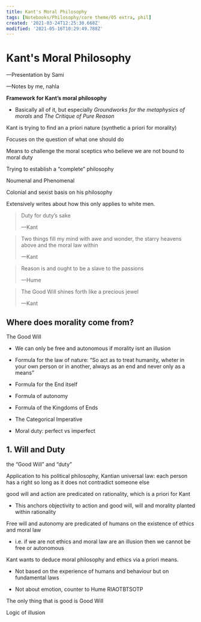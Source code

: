 ```yaml
---
title: Kant's Moral Philosophy
tags: [Notebooks/Philosophy/core theme/05 extra, phil]
created: '2021-03-24T12:25:30.668Z'
modified: '2021-05-16T10:29:49.788Z'
---
```


# Kant's Moral Philosophy

—Presentation by Sami

—Notes by me, nahla

**Framework for Kant’s moral philosophy**

- Basically all of it, but especially *Groundworks for the metaphysics of morals* and *The Critique of Pure Reason*

Kant is trying to find an a priori nature (synthetic a priori for morality)

Focuses on the question of what one should do

Means to challenge the moral sceptics who believe we are not bound to moral duty

Trying to establish a “complete” philosophy

Noumenal and Phenomenal



Colonial and sexist basis on his philosophy

Extensively writes about how this only applies to white men.



> Duty for duty’s sake
>
> —Kant

>Two things fill my mind with awe and wonder, the starry heavens above and the moral law within
>
>—Kant

> Reason is and ought to be a slave to the passions
>
> —Hume

> The Good Will shines forth like a precious jewel
>
> —Kant

## Where does morality come from?

The Good Will



- We can only be free and autonomous if morality isnt an illusion
- Formula for the law of nature: “So act as to treat humanity, wheter in your own person or in another, always as an end and never only as a means”

- Formula for the End itself
- Formula of autonomy
- Formula of the Kingdoms of Ends
- The Categorical Imperative
- Moral duty: perfect vs imperfect 

## 1. Will and Duty

the “Good Will” and “duty”

Application to his political philosophy, Kantian universal law: each person has a right so long as it does not contradict someone else

good will and action are predicated on rationality, which is a priori for Kant

- This anchors objectivity to action and good will, will and morality planted within rationality

Free will and autonomy are predicated of humans on the existence of ethics and moral law

- i.e. if we are not ethics and moral law are an illusion then we cannot be free or autonomous

Kant wants to deduce moral philosophy and ethics via a priori means.

- Not based on the experience of humans and behaviour but on fundamental laws

- Not about emotion, counter to Hume RIAOTBTSOTP

The only thing that is good is Good Will



Logic of illusion



